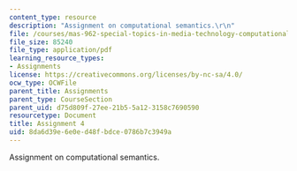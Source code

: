 ```yaml
---
content_type: resource
description: "Assignment on computational semantics.\r\n"
file: /courses/mas-962-special-topics-in-media-technology-computational-semantics-fall-2002/8da6d39e6e0ed48fbdce0786b7c3949a_a4.pdf
file_size: 85240
file_type: application/pdf
learning_resource_types:
- Assignments
license: https://creativecommons.org/licenses/by-nc-sa/4.0/
ocw_type: OCWFile
parent_title: Assignments
parent_type: CourseSection
parent_uid: d75d809f-27ee-21b5-5a12-3158c7690590
resourcetype: Document
title: Assignment 4
uid: 8da6d39e-6e0e-d48f-bdce-0786b7c3949a
---
```

Assignment on computational semantics.

